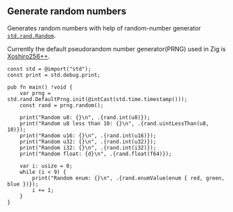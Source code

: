 ## Generate random numbers

Generates random numbers with help of random-number generator [`std.rand.Random`].

Currently the default pseudorandom number generator(PRNG) used in Zig is [Xoshiro256++](https://prng.di.unimi.it/).

```zig
const std = @import("std");
const print = std.debug.print;

pub fn main() !void {
    var prng = std.rand.DefaultPrng.init(@intCast(std.time.timestamp()));
    const rand = prng.random();

    print("Random u8: {}\n", .{rand.int(u8)});
    print("Random u8 less than 10: {}\n", .{rand.uintLessThan(u8, 10)});
    print("Random u16: {}\n", .{rand.int(u16)});
    print("Random u32: {}\n", .{rand.int(u32)});
    print("Random i32: {}\n", .{rand.int(i32)});
    print("Random float: {d}\n", .{rand.float(f64)});

    var i: usize = 0;
    while (i < 9) {
        print("Random enum: {}\n", .{rand.enumValue(enum { red, green, blue })});
        i += 1;
    }
}
```

[`std.rand.Random`]: https://ziglang.org/documentation/0.11.0/std/#A;std:rand.Random
